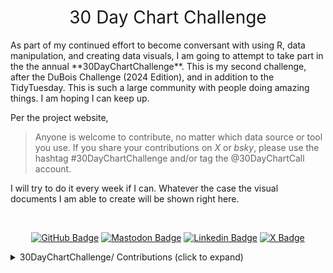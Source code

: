 <h1 style="font-weight:normal" align="center">
  &nbsp;30 Day Chart Challenge&nbsp;
</h1>

<p>
As part of my continued effort to become conversant with using R, data manipulation, and creating data visuals, I am going to attempt to take part in the the annual **30DayChartChallenge**. This is my second challenge, after the DuBois Challenge (2024 Edition), and in addition to the TidyTuesday. This is such a large community with people doing amazing things. I am hoping I can keep up. 

Per the project website,
> Anyone is welcome to contribute, no matter which data source or tool you use. If you share your contributions on *X* or *bsky*, please use the hashtag #30DayChartChallenge and/or tag the @30DayChartCall account.

I will try to do it every week if I can. Whatever the case the visual documents I am able to create will be shown right here.

<p>

<div align="center">
    
&nbsp;&nbsp;&nbsp;

[![GitHub Badge](https://img.shields.io/badge/github-181717?style=for-the-badge&logo=github&logoColor=white)](https://github.com/butames)
[![Mastodon Badge](https://img.shields.io/badge/mastodon-6364FF?style=for-the-badge&logo=mastodon&logoColor=white)](https://mastodon.cloud/@butames)
[![Linkedin Badge](https://img.shields.io/badge/linkedin-0A66C2?style=for-the-badge&logo=linkedin&logoColor=white)](https://linkedin.com/in/butames)
[![X Badge](https://img.shields.io/badge/x-000000?style=for-the-badge&logo=x&logoColor=white)](https://x.com/butames)

</div>

<details>
  <summary>30DayChartChallenge/ Contributions (click to expand)</summary>
 
<!-- toc -->

-	**2024 Edition**

  - **Comparisons** - Day 01 [:chart: Part-to-Whole](https://github.com/butames/tidytuesday/tree/main/2024/20240123wk04)

  - **Comparisons** - Day 02 [:new: Neo](https://github.com/butames/tidytuesday/tree/main/2024/20240220wk08)
  
<!-- tocstop -->